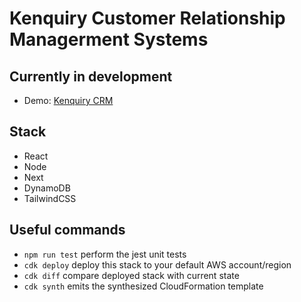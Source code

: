 # Kenquiry Customer Relationship Managerment Systems

## Currently in development

- Demo: [Kenquiry CRM](https://kenquiry-crm-dynamo-db.vercel.app/)

## Stack

- React
- Node
- Next
- DynamoDB
- TailwindCSS

## Useful commands

- `npm run test` perform the jest unit tests
- `cdk deploy` deploy this stack to your default AWS account/region
- `cdk diff` compare deployed stack with current state
- `cdk synth` emits the synthesized CloudFormation template
